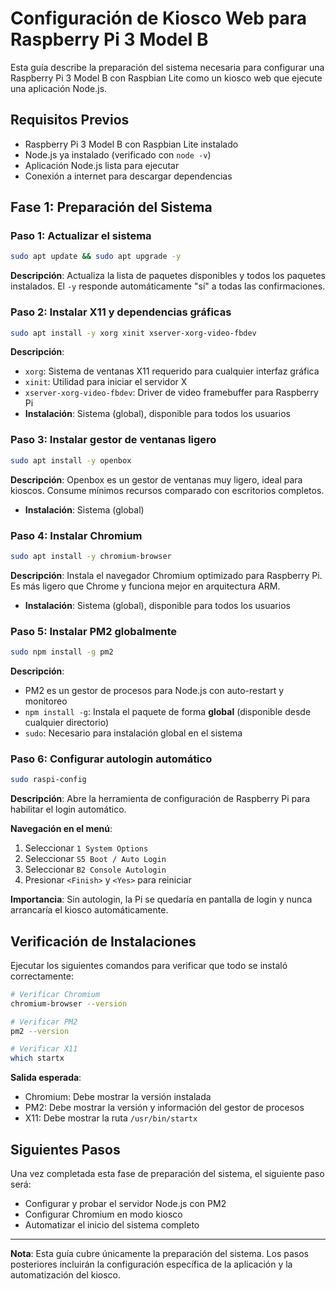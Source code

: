 # Configuración de Kiosco Web para Raspberry Pi 3 Model B

Esta guía describe la preparación del sistema necesaria para configurar una Raspberry Pi 3 Model B con Raspbian Lite como un kiosco web que ejecute una aplicación Node.js.

## Requisitos Previos

- Raspberry Pi 3 Model B con Raspbian Lite instalado
- Node.js ya instalado (verificado con `node -v`)
- Aplicación Node.js lista para ejecutar
- Conexión a internet para descargar dependencias

## Fase 1: Preparación del Sistema

### Paso 1: Actualizar el sistema
```bash
sudo apt update && sudo apt upgrade -y
```
**Descripción**: Actualiza la lista de paquetes disponibles y todos los paquetes instalados. El `-y` responde automáticamente "sí" a todas las confirmaciones.

### Paso 2: Instalar X11 y dependencias gráficas
```bash
sudo apt install -y xorg xinit xserver-xorg-video-fbdev
```
**Descripción**: 
- `xorg`: Sistema de ventanas X11 requerido para cualquier interfaz gráfica
- `xinit`: Utilidad para iniciar el servidor X
- `xserver-xorg-video-fbdev`: Driver de video framebuffer para Raspberry Pi
- **Instalación**: Sistema (global), disponible para todos los usuarios

### Paso 3: Instalar gestor de ventanas ligero
```bash
sudo apt install -y openbox
```
**Descripción**: Openbox es un gestor de ventanas muy ligero, ideal para kioscos. Consume mínimos recursos comparado con escritorios completos.
- **Instalación**: Sistema (global)

### Paso 4: Instalar Chromium
```bash
sudo apt install -y chromium-browser
```
**Descripción**: Instala el navegador Chromium optimizado para Raspberry Pi. Es más ligero que Chrome y funciona mejor en arquitectura ARM.
- **Instalación**: Sistema (global), disponible para todos los usuarios

### Paso 5: Instalar PM2 globalmente
```bash
sudo npm install -g pm2
```
**Descripción**: 
- PM2 es un gestor de procesos para Node.js con auto-restart y monitoreo
- `npm install -g`: Instala el paquete de forma **global** (disponible desde cualquier directorio)
- `sudo`: Necesario para instalación global en el sistema

### Paso 6: Configurar autologin automático
```bash
sudo raspi-config
```
**Descripción**: Abre la herramienta de configuración de Raspberry Pi para habilitar el login automático.

**Navegación en el menú**:
1. Seleccionar `1 System Options`
2. Seleccionar `S5 Boot / Auto Login` 
3. Seleccionar `B2 Console Autologin`
4. Presionar `<Finish>` y `<Yes>` para reiniciar

**Importancia**: Sin autologin, la Pi se quedaría en pantalla de login y nunca arrancaría el kiosco automáticamente.

## Verificación de Instalaciones

Ejecutar los siguientes comandos para verificar que todo se instaló correctamente:

```bash
# Verificar Chromium
chromium-browser --version

# Verificar PM2
pm2 --version

# Verificar X11
which startx
```

**Salida esperada**:
- Chromium: Debe mostrar la versión instalada
- PM2: Debe mostrar la versión y información del gestor de procesos
- X11: Debe mostrar la ruta `/usr/bin/startx`

## Siguientes Pasos

Una vez completada esta fase de preparación del sistema, el siguiente paso será:
- Configurar y probar el servidor Node.js con PM2
- Configurar Chromium en modo kiosco
- Automatizar el inicio del sistema completo

---

**Nota**: Esta guía cubre únicamente la preparación del sistema. Los pasos posteriores incluirán la configuración específica de la aplicación y la automatización del kiosco.